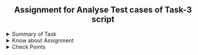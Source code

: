 <h2 align="center">Assignment for Analyse Test cases of Task-3 script</h2> 
<details>
  <summary> Summary of Task </summary>
  <ul>
    <br>
    <li> Create a Script to analyse Test cases of the Task-3 script to assure reliability</li>
  </ul>
</details>

<details>
  <summary> Know about Assignment </summary>
  <ul>
    <br>
    <li> Create a Script to analyse Test cases of the Task-3 </li>
    <li> Script should be also run  on others person linux machine. </li>
    <li> Check CSV files successfully download or not. </li>
    <li> Check CSV files successfully rename or not. </li>
    <li> Check after adding any column required output change or not. </li>
    <li> Check after adding any row required output change or not.  </li>
    <li> Check all Logs successfully genrated in  log file or not .  </li>
    <li> Check all desired output(name, average,sum)  match or not. </li>
  </ul>
</details>

<details>
  <summary> Check Points </summary>
  |Test Cases|Check Points|Remarks|Pass|Fail|
   |:----:|:----:|:----:|:----:|:----:|
   |1|Script should be also run  on others person linux machine|--|--|--|
  
</details>
